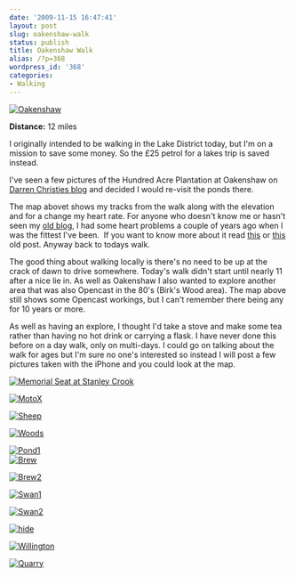 ```yaml
---
date: '2009-11-15 16:47:41'
layout: post
slug: oakenshaw-walk
status: publish
title: Oakenshaw Walk
alias: /?p=368
wordpress_id: '368'
categories:
- Walking
---
```


[![Oakenshaw](http://dl.dropbox.com/u/2657852/website/images/Oakenshaw-300x206.jpg)](http://dl.dropbox.com/u/2657852/website/images/Oakenshaw.jpg)  

**Distance:** 12 miles  

I originally intended to be walking in the Lake District today, but I'm on a mission to save some money. So the £25 petrol for a lakes trip is saved instead.  

I've seen a few pictures of the Hundred Acre Plantation at Oakenshaw on [Darren Christies blog](http://www.whitespider1066.com/) and decided I would re-visit the ponds there.  
<!-- more -->
The map abovet shows my tracks from the walk along with the elevation and for a change my heart rate. For anyone who doesn't know me or hasn't seen my [old blog](http://stevenhorner.blogspot.com/), I had some heart problems a couple of years ago when I was the fittest I've been.  If you want to know more about it read [this](http://stevenhorner.blogspot.com/2007/07/heart-explanation.html) or [this](http://www.stevenhorner.com/?p=72) old post. Anyway back to todays walk.  

The good thing about walking locally is there's no need to be up at the crack of dawn to drive somewhere. Today's walk didn't start until nearly 11 after a nice lie in. As well as Oakenshaw I also wanted to explore another area that was also Opencast in the 80's (Birk's Wood area). The map above still shows some Opencast workings, but I can't remember there being any for 10 years or more. 

As well as having an explore, I thought I'd take a stove and make some tea rather than having no hot drink or carrying a flask. I have never done this before on a day walk, only on multi-days. I could go on talking about the walk for ages but I'm sure no one's interested so instead I will post a few pictures taken with the iPhone and you could look at the map. 

[![Memorial Seat at Stanley Crook](http://dl.dropbox.com/u/2657852/website/images/Seat.jpg)](http://dl.dropbox.com/u/2657852/website/images/Seat.jpg)  

[![MotoX](http://dl.dropbox.com/u/2657852/website/images/MotoX-300x225.jpg)](http://dl.dropbox.com/u/2657852/website/images/MotoX.jpg)  

[](http://dl.dropbox.com/u/2657852/website/images/Seat.jpg)  

[![Sheep](http://dl.dropbox.com/u/2657852/website/images/Sheep-300x225.jpg)](http://dl.dropbox.com/u/2657852/website/images/Sheep.jpg)  

[](http://dl.dropbox.com/u/2657852/website/images/MotoX.jpg) 

[![Woods](http://dl.dropbox.com/u/2657852/website/images/Woods-300x225.jpg)](http://dl.dropbox.com/u/2657852/website/images/Woods.jpg)  

[![Pond1](http://dl.dropbox.com/u/2657852/website/images/Pond1-300x225.jpg)](http://dl.dropbox.com/u/2657852/website/images/Pond1.jpg)  
[![Brew](http://dl.dropbox.com/u/2657852/website/images/Brew-300x225.jpg)](http://dl.dropbox.com/u/2657852/website/images/Brew.jpg)  

[![Brew2](http://dl.dropbox.com/u/2657852/website/images/Brew2-300x225.jpg)](http://dl.dropbox.com/u/2657852/website/images/Brew2.jpg)  

[](http://dl.dropbox.com/u/2657852/website/images/Brew.jpg)  

[![Swan1](http://dl.dropbox.com/u/2657852/website/images/Swan1-300x225.jpg)](http://dl.dropbox.com/u/2657852/website/images/Swan1.jpg)  

[![Swan2](http://dl.dropbox.com/u/2657852/website/images/Swan2-300x225.jpg)](http://dl.dropbox.com/u/2657852/website/images/Swan2.jpg)  

[![hide](http://dl.dropbox.com/u/2657852/website/images/hide-225x300.jpg)](http://dl.dropbox.com/u/2657852/website/images/hide.jpg)  

[![Willington](http://dl.dropbox.com/u/2657852/website/images/Willington-300x225.jpg)](http://dl.dropbox.com/u/2657852/website/images/Willington.jpg)  

[](http://dl.dropbox.com/u/2657852/website/images/hide.jpg)  

[![Quarry](http://dl.dropbox.com/u/2657852/website/images/Quarry-300x225.jpg)](http://dl.dropbox.com/u/2657852/website/images/Quarry.jpg)  
